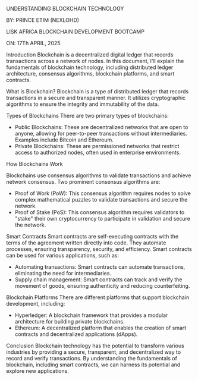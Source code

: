 UNDERSTANDING BLOCKCHAIN TECHNOLOGY


BY:
PRINCE ETIM (NEXLOHD)

LISK AFRICA BLOCKCHAIN DEVELOPMENT
BOOTCAMP


ON:
17Th APRIL, 2025




Introduction
Blockchain is a decentralized digital ledger that records transactions across a network of nodes. In this document, I'll explain the fundamentals of blockchain technology, including distributed ledger architecture, consensus algorithms, blockchain platforms, and smart contracts.

What is Blockchain?
Blockchain is a type of distributed ledger that records transactions in a secure and transparent manner. It utilizes cryptographic algorithms to ensure the integrity and immutability of the data.

Types of Blockchains
There are two primary types of blockchains:
- Public Blockchains: These are decentralized networks that are open to anyone, allowing for peer-to-peer transactions without intermediaries. Examples include Bitcoin and Ethereum.
- Private Blockchains: These are permissioned networks that restrict access to authorized nodes, often used in enterprise environments.

How Blockchains Work

Blockchains use consensus algorithms to validate transactions and achieve network consensus. Two prominent consensus algorithms are:
- Proof of Work (PoW): This consensus algorithm requires nodes to solve complex mathematical puzzles to validate transactions and secure the network.
- Proof of Stake (PoS): This consensus algorithm requires validators to "stake" their own cryptocurrency to participate in validation and secure the network.



Smart Contracts
Smart contracts are self-executing contracts with the terms of the agreement written directly into code. They automate processes, ensuring transparency, security, and efficiency. Smart contracts can be used for various applications, such as:
- Automating transactions: Smart contracts can automate transactions, eliminating the need for intermediaries.
- Supply chain management: Smart contracts can track and verify the movement of goods, ensuring authenticity and reducing counterfeiting.

Blockchain Platforms
There are different platforms that support blockchain development, including:
- Hyperledger: A blockchain framework that provides a modular architecture for building private blockchains.
- Ethereum: A decentralized platform that enables the creation of smart contracts and decentralized applications (dApps).

Conclusion
Blockchain technology has the potential to transform various industries by providing a secure, transparent, and decentralized way to record and verify transactions. By understanding the fundamentals of blockchain, including smart contracts, we can harness its potential and explore new applications.
